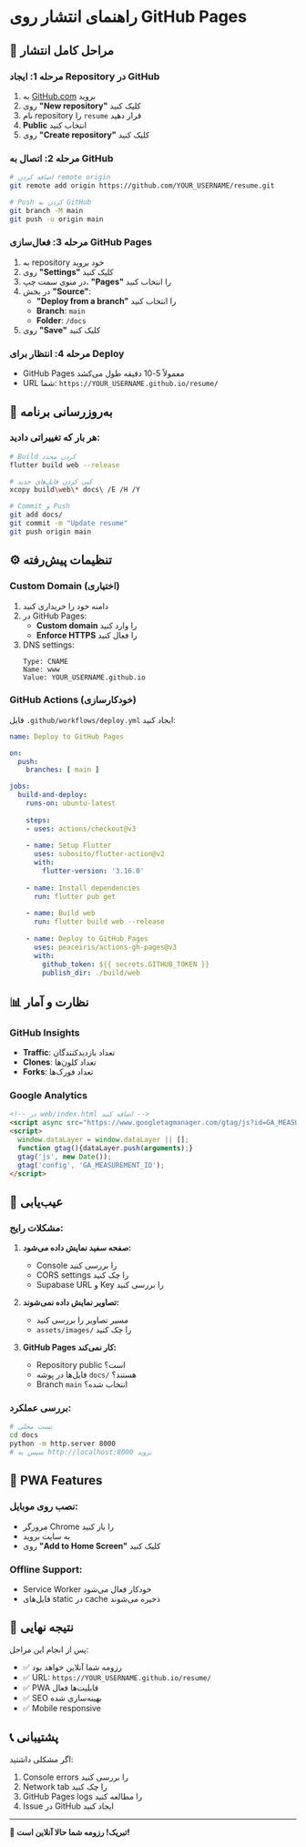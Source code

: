 # راهنمای انتشار روی GitHub Pages

## 🚀 مراحل کامل انتشار

### **مرحله 1: ایجاد Repository در GitHub**

1. به [GitHub.com](https://github.com) بروید
2. روی **"New repository"** کلیک کنید
3. نام repository را `resume` قرار دهید
4. **Public** انتخاب کنید
5. روی **"Create repository"** کلیک کنید

### **مرحله 2: اتصال به GitHub**

```bash
# اضافه کردن remote origin
git remote add origin https://github.com/YOUR_USERNAME/resume.git

# Push کردن به GitHub
git branch -M main
git push -u origin main
```

### **مرحله 3: فعال‌سازی GitHub Pages**

1. به repository خود بروید
2. روی **"Settings"** کلیک کنید
3. در منوی سمت چپ، **"Pages"** را انتخاب کنید
4. در بخش **"Source"**:
   - **"Deploy from a branch"** را انتخاب کنید
   - **Branch**: `main`
   - **Folder**: `/docs`
5. روی **"Save"** کلیک کنید

### **مرحله 4: انتظار برای Deploy**

- GitHub Pages معمولاً 5-10 دقیقه طول می‌کشد
- URL شما: `https://YOUR_USERNAME.github.io/resume/`

## 🔄 به‌روزرسانی برنامه

### **هر بار که تغییراتی دادید:**

```bash
# Build کردن مجدد
flutter build web --release

# کپی کردن فایل‌های جدید
xcopy build\web\* docs\ /E /H /Y

# Commit و Push
git add docs/
git commit -m "Update resume"
git push origin main
```

## ⚙️ تنظیمات پیش‌رفته

### **Custom Domain (اختیاری)**

1. دامنه خود را خریداری کنید
2. در GitHub Pages:
   - **Custom domain** را وارد کنید
   - **Enforce HTTPS** را فعال کنید
3. DNS settings:
   ```
   Type: CNAME
   Name: www
   Value: YOUR_USERNAME.github.io
   ```

### **GitHub Actions (خودکارسازی)**

فایل `.github/workflows/deploy.yml` ایجاد کنید:

```yaml
name: Deploy to GitHub Pages

on:
  push:
    branches: [ main ]

jobs:
  build-and-deploy:
    runs-on: ubuntu-latest
    
    steps:
    - uses: actions/checkout@v3
    
    - name: Setup Flutter
      uses: subosito/flutter-action@v2
      with:
        flutter-version: '3.16.0'
        
    - name: Install dependencies
      run: flutter pub get
      
    - name: Build web
      run: flutter build web --release
      
    - name: Deploy to GitHub Pages
      uses: peaceiris/actions-gh-pages@v3
      with:
        github_token: ${{ secrets.GITHUB_TOKEN }}
        publish_dir: ./build/web
```

## 📊 نظارت و آمار

### **GitHub Insights**
- **Traffic**: تعداد بازدیدکنندگان
- **Clones**: تعداد کلون‌ها
- **Forks**: تعداد فورک‌ها

### **Google Analytics**
```html
<!-- در web/index.html اضافه کنید -->
<script async src="https://www.googletagmanager.com/gtag/js?id=GA_MEASUREMENT_ID"></script>
<script>
  window.dataLayer = window.dataLayer || [];
  function gtag(){dataLayer.push(arguments);}
  gtag('js', new Date());
  gtag('config', 'GA_MEASUREMENT_ID');
</script>
```

## 🔧 عیب‌یابی

### **مشکلات رایج:**

1. **صفحه سفید نمایش داده می‌شود:**
   - Console را بررسی کنید
   - CORS settings را چک کنید
   - Supabase URL و Key را بررسی کنید

2. **تصاویر نمایش داده نمی‌شوند:**
   - مسیر تصاویر را بررسی کنید
   - `assets/images/` را چک کنید

3. **GitHub Pages کار نمی‌کند:**
   - Repository public است؟
   - فایل‌ها در پوشه `docs/` هستند؟
   - Branch `main` انتخاب شده؟

### **بررسی عملکرد:**
```bash
# تست محلی
cd docs
python -m http.server 8000
# سپس به http://localhost:8000 بروید
```

## 📱 PWA Features

### **نصب روی موبایل:**
- مرورگر Chrome را باز کنید
- به سایت بروید
- روی **"Add to Home Screen"** کلیک کنید

### **Offline Support:**
- Service Worker خودکار فعال می‌شود
- فایل‌های static در cache ذخیره می‌شوند

## 🎯 نتیجه نهایی

پس از انجام این مراحل:
- ✅ رزومه شما آنلاین خواهد بود
- ✅ URL: `https://YOUR_USERNAME.github.io/resume/`
- ✅ PWA قابلیت‌ها فعال
- ✅ SEO بهینه‌سازی شده
- ✅ Mobile responsive

## 📞 پشتیبانی

اگر مشکلی داشتید:
1. Console errors را بررسی کنید
2. Network tab را چک کنید
3. GitHub Pages logs را مطالعه کنید
4. Issue در GitHub ایجاد کنید

---

**🎉 تبریک! رزومه شما حالا آنلاین است!**
